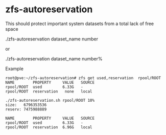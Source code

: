 # zfs-autoreservation
This should protect important system datasets from a total lack of free space

./zfs-autoreservation dataset_name number

or
 
./zfs-autoreservation dataset_name number%

Example
```
root@pve:~/zfs-autoreservation# zfs get used,reservation  rpool/ROOT
NAME        PROPERTY     VALUE   SOURCE
rpool/ROOT  used         6.33G   -
rpool/ROOT  reservation   none   local

./zfs-autoreservation.sh rpool/ROOT 10%
size:   6796353536
reserv: 7475988889

NAME        PROPERTY     VALUE   SOURCE
rpool/ROOT  used         6.33G   -
rpool/ROOT  reservation  6.96G   local
```
  
  
